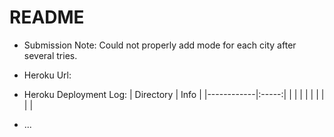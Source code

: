 # README

* Submission Note: Could not properly add mode for each city after several tries.

* Heroku Url: 

* Heroku Deployment Log:
  | Directory  | Info  |
  |------------|:-----:|
  |            |       |
  |            |       |
  |            |       |      

  



* ...
